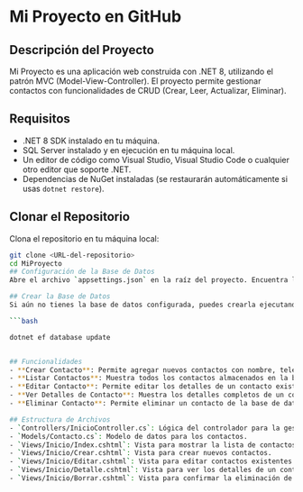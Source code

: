 # Mi Proyecto en GitHub

## Descripción del Proyecto
Mi Proyecto es una aplicación web construida con .NET 8, utilizando el patrón MVC (Model-View-Controller). El proyecto permite gestionar contactos con funcionalidades de CRUD (Crear, Leer, Actualizar, Eliminar).

## Requisitos
- .NET 8 SDK instalado en tu máquina.
- SQL Server instalado y en ejecución en tu máquina local.
- Un editor de código como Visual Studio, Visual Studio Code o cualquier otro editor que soporte .NET.
- Dependencias de NuGet instaladas (se restaurarán automáticamente si usas `dotnet restore`).

## Clonar el Repositorio
Clona el repositorio en tu máquina local:
```bash
git clone <URL-del-repositorio>
cd MiProyecto
## Configuración de la Base de Datos
Abre el archivo `appsettings.json` en la raíz del proyecto. Encuentra la sección `ConnectionStrings` y actualiza la cadena de conexión para que coincida con tu configuración de SQL Server.

## Crear la Base de Datos
Si aún no tienes la base de datos configurada, puedes crearla ejecutando las migraciones con el siguiente comando:

```bash

dotnet ef database update


## Funcionalidades
- **Crear Contacto**: Permite agregar nuevos contactos con nombre, teléfono, celular, email y fecha de creación.
- **Listar Contactos**: Muestra todos los contactos almacenados en la base de datos.
- **Editar Contacto**: Permite editar los detalles de un contacto existente.
- **Ver Detalles de Contacto**: Muestra los detalles completos de un contacto.
- **Eliminar Contacto**: Permite eliminar un contacto de la base de datos.

## Estructura de Archivos
- `Controllers/InicioController.cs`: Lógica del controlador para la gestión de contactos.
- `Models/Contacto.cs`: Modelo de datos para los contactos.
- `Views/Inicio/Index.cshtml`: Vista para mostrar la lista de contactos.
- `Views/Inicio/Crear.cshtml`: Vista para crear nuevos contactos.
- `Views/Inicio/Editar.cshtml`: Vista para editar contactos existentes.
- `Views/Inicio/Detalle.cshtml`: Vista para ver los detalles de un contacto.
- `Views/Inicio/Borrar.cshtml`: Vista para confirmar la eliminación de un contacto.

